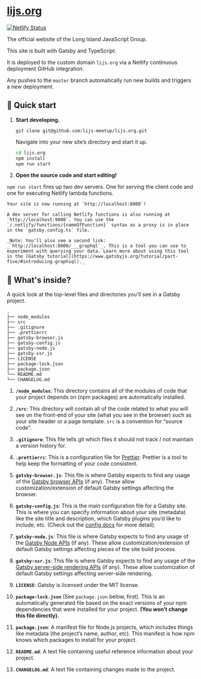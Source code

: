 # [lijs.org](https://www.lijs.org)

[![Netlify Status](https://api.netlify.com/api/v1/badges/cdc3bef1-1a65-4072-95d8-cfe20e0befd0/deploy-status)](https://app.netlify.com/sites/heuristic-mirzakhani-1f32ba/deploys)

The official website of the Long Island JavaScript Group.

This site is built with Gatsby and TypeScript.

It is deployed to the custom domain `lijs.org` via a Netlify continuous deployment GitHub integration.

Any pushes to the `master` branch automatically run new builds and triggers a new deployment.

## 🚀 Quick start

1.  **Start developing.**

    `git clone git@github.com:lijs-meetup/lijs.org.git`

    Navigate into your new site’s directory and start it up.

    ```sh
    cd lijs.org
    npm install
    npm run start
    ```

1.  **Open the source code and start editing!**

  `npm run start` fires up two dev servers. One for serving the client code and one for executing Netlify lambda functions.

    Your site is now running at `http://localhost:8000`!

    A dev server for calling Netlify functions is also running at `http://localhost:9000`. You can use the `/.netlify/functions/{nameOfFunction}` syntax as a proxy is in place in the `gatsby.config.ts` file.

    _Note: You'll also see a second link: _`http://localhost:8000/___graphql`_. This is a tool you can use to experiment with querying your data. Learn more about using this tool in the [Gatsby tutorial](https://www.gatsbyjs.org/tutorial/part-five/#introducing-graphiql)._

## 🧐 What's inside?

A quick look at the top-level files and directories you'll see in a Gatsby project.

    .
    ├── node_modules
    ├── src
    ├── .gitignore
    ├── .prettierrc
    ├── gatsby-browser.js
    ├── gatsby-config.js
    ├── gatsby-node.js
    ├── gatsby-ssr.js
    ├── LICENSE
    ├── package-lock.json
    ├── package.json
    └── README.md
    └── CHANGELOG.md

1.  **`/node_modules`**: This directory contains all of the modules of code that your project depends on (npm packages) are automatically installed.

2.  **`/src`**: This directory will contain all of the code related to what you will see on the front-end of your site (what you see in the browser) such as your site header or a page template. `src` is a convention for “source code”.

3.  **`.gitignore`**: This file tells git which files it should not track / not maintain a version history for.

4.  **`.prettierrc`**: This is a configuration file for [Prettier](https://prettier.io/). Prettier is a tool to help keep the formatting of your code consistent.

5.  **`gatsby-browser.js`**: This file is where Gatsby expects to find any usage of the [Gatsby browser APIs](https://www.gatsbyjs.org/docs/browser-apis/) (if any). These allow customization/extension of default Gatsby settings affecting the browser.

6.  **`gatsby-config.js`**: This is the main configuration file for a Gatsby site. This is where you can specify information about your site (metadata) like the site title and description, which Gatsby plugins you’d like to include, etc. (Check out the [config docs](https://www.gatsbyjs.org/docs/gatsby-config/) for more detail).

7.  **`gatsby-node.js`**: This file is where Gatsby expects to find any usage of the [Gatsby Node APIs](https://www.gatsbyjs.org/docs/node-apis/) (if any). These allow customization/extension of default Gatsby settings affecting pieces of the site build process.

8.  **`gatsby-ssr.js`**: This file is where Gatsby expects to find any usage of the [Gatsby server-side rendering APIs](https://www.gatsbyjs.org/docs/ssr-apis/) (if any). These allow customization of default Gatsby settings affecting server-side rendering.

9.  **`LICENSE`**: Gatsby is licensed under the MIT license.

10. **`package-lock.json`** (See `package.json` below, first). This is an automatically generated file based on the exact versions of your npm dependencies that were installed for your project. **(You won’t change this file directly).**

11. **`package.json`**: A manifest file for Node.js projects, which includes things like metadata (the project’s name, author, etc). This manifest is how npm knows which packages to install for your project.

12. **`README.md`**: A text file containing useful reference information about your project.

13. **`CHANGELOG.md`**: A text file containing changes made to the project.

